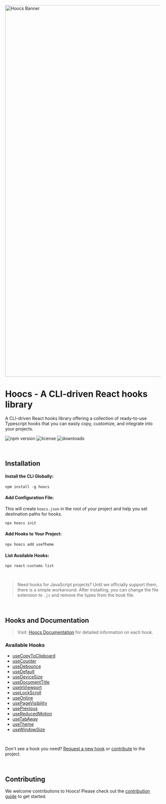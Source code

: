<img width="1200" alt="Hoocs Banner" src="https://github.com/user-attachments/assets/3b00ffb2-63a0-480b-9b6a-9ffae91d3672" />

# Hoocs - A CLI-driven React hooks library

A CLI-driven React hooks library offering a collection of ready-to-use Typescript hooks that you can easily copy, customize, and integrate into your projects.

![npm version](https://img.shields.io/npm/v/hoocs.svg)
![license](https://img.shields.io/npm/l/hoocs)
![downloads](https://img.shields.io/npm/dm/hoocs)

<br>

## Installation

#### Install the CLI Globally:

```shell
npm install -g hoocs
```

#### Add Configuration File:

This will create `hoocs.json` in the root of your project and help you set destination paths for hooks.

```shell
npx hoocs init
```

#### Add Hooks to Your Project:

```shell
npx hoocs add useTheme
```

#### List Available Hooks:

```shell
npx react-customs list
```

<br>

> Need hooks for JavaScript projects? Until we officially support them, there is a simple workaround. After installing, you can change the file extension to `.js` and remove the types from the hook file.

<br>

## Hooks and Documentation

> Visit: [Hoocs Documentation](https://hoocs.vercel.app/) for detailed information on each hook.

### Available Hooks

- [useCopyToClipboard](https://hoocs.vercel.app/useCopyToClipboard)
- [useCounter](https://hoocs.vercel.app/useCounter)
- [useDebounce](https://hoocs.vercel.app/useDebounce)
- [useDefault](https://hoocs.vercel.app/useDefault)
- [useDeviceSize](https://hoocs.vercel.app/useDeviceSize)
- [useDocumentTitle](https://hoocs.vercel.app/useDocumentTitle)
- [useInViewport](https://hoocs.vercel.app/useInViewport)
- [useLockScroll](https://hoocs.vercel.app/useLockScroll)
- [useOnline](https://hoocs.vercel.app/useOnline)
- [usePageVisibility](https://hoocs.vercel.app/usePageVisibility)
- [usePrevious](https://hoocs.vercel.app/usePrevious)
- [useReducedMotion](https://hoocs.vercel.app/useReducedMotion)
- [useTabAway](https://hoocs.vercel.app/useTabAway)
- [useTheme](https://hoocs.vercel.app/useTheme)
- [useWindowSize](https://hoocs.vercel.app/useWindowSize)

<br>

Don't see a hook you need? [Request a new hook](https://github.com/azlibdar/hoocs/issues) or [contribute](CONTRIBUTING.md) to the project.

<br>

## Contributing

We welcome contributions to Hoocs! Please check out the [contribution guide](CONTRIBUTING.md) to get started.
